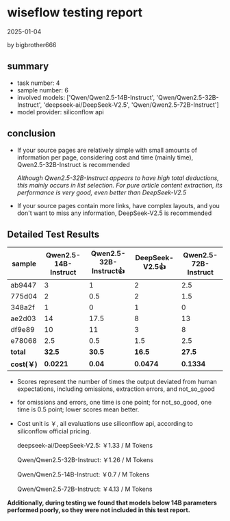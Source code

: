 # wiseflow testing report

2025-01-04

by bigbrother666

## summary

- task number: 4
- sample number: 6
- involved models: ['Qwen/Qwen2.5-14B-Instruct', 'Qwen/Qwen2.5-32B-Instruct', 'deepseek-ai/DeepSeek-V2.5', 'Qwen/Qwen2.5-72B-Instruct']
- model provider: siliconflow api

## conclusion

- If your source pages are relatively simple with small amounts of information per page, considering cost and time (mainly time), Qwen2.5-32B-Instruct is recommended

    *Although Qwen2.5-32B-Instruct appears to have high total deductions, this mainly occurs in list selection. For pure article content extraction, its performance is very good, even better than DeepSeek-V2.5*

- If your source pages contain more links, have complex layouts, and you don't want to miss any information, DeepSeek-V2.5 is recommended

## Detailed Test Results

| sample | Qwen2.5-14B-Instruct | Qwen2.5-32B-Instruct👍 | DeepSeek-V2.5👍 | Qwen2.5-72B-Instruct |
|--------|---------------------|---------------------|-----------------|--------------------------|
| ab9447 | 3 | 1 | 2 | 2.5 |
| 775d04 | 2 | 0.5 | 2 | 1.5 |
| 348a2f | 1 | 0 | 1 | 0 |
| ae2d03 | 14 | 17.5 | 8 | 13 |
| df9e89 | 10 | 11 | 3 | 8 |
| e78068 | 2.5 | 0.5 | 1.5 | 2.5 |
| **total** | **32.5** | **30.5** | **16.5** | **27.5** |
| **cost(￥)** | **0.0221** | **0.04** | **0.0474** | **0.1334** |

- Scores represent the number of times the output deviated from human expectations, including omissions, extraction errors, and not_so_good
- for omissions and errors, one time is one point; for not_so_good, one time is 0.5 point; lower scores mean better.
- Cost unit is ￥, all evaluations use siliconflow api, according to siliconflow official pricing.

    deepseek-ai/DeepSeek-V2.5: ￥1.33 / M Tokens

    Qwen/Qwen2.5-32B-Instruct: ￥1.26 / M Tokens

    Qwen/Qwen2.5-14B-Instruct: ￥0.7 / M Tokens

    Qwen/Qwen2.5-72B-Instruct: ￥4.13 / M Tokens

**Additionally, during testing we found that models below 14B parameters performed poorly, so they were not included in this test report.**